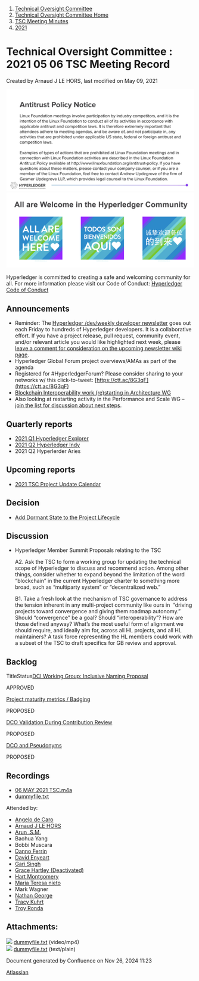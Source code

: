 1. [Technical Oversight Committee](index.html)
2. [Technical Oversight Committee Home](Technical-Oversight-Committee-Home_21430274.html)
3. [TSC Meeting Minutes](TSC-Meeting-Minutes_21448544.html)
4. [2021](2021_21452508.html)

# Technical Oversight Committee : 2021 05 06 TSC Meeting Record

Created by Arnaud J LE HORS, last modified on May 09, 2021

![](attachments/21431877/21448548.png?height=250) ![](attachments/21431877/21448549.png?height=250)

Hyperledger is committed to creating a safe and welcoming community for all. For more information please visit our Code of Conduct: [Hyperledger Code of Conduct](https://lf-hyperledger.atlassian.net/wiki/spaces/HYP/pages/19595281/Hyperledger+Code+of+Conduct)

## Announcements

- Reminder: The [Hyperledger /dev/weekly developer newsletter](https://lf-hyperledger.atlassian.net/wiki/pages/viewpage.action?pageId=17170445) goes out each Friday to hundreds of Hyperledger developers. It is a collaborative effort. If you have a project release, pull request, community event, and/or relevant article you would like highlighted next week, please [leave a comment for consideration on the upcoming newsletter wiki page](https://lf-hyperledger.atlassian.net/wiki/display/DR/2021).
- Hyperledger Global Forum project overviews/AMAs as part of the agenda
- Registered for #HyperledgerForum? Please consider sharing to your networks w/ this click-to-tweet: [https://ctt.ac/8G3qF](https://ctt.ac/8G3qF)
- [Blockchain Interoperability work (re)starting in Architecture WG](https://lists.hyperledger.org/g/architecture-wg/message/273?p=%2C%2C%2C20%2C0%2C0%2C0%3A%3Acreated%2C0%2C%2C1%2C2%2C0%2C273)
- Also looking at restarting activity in the Performance and Scale WG – [join the list for discussion about next steps](https://lists.hyperledger.org/g/perf-and-scale-wg).

## Quarterly reports

- [2021 Q1 Hyperledger Explorer](2021-Q1-Hyperledger-Explorer_21441699.html)
- [2021 Q2 Hyperledger Indy](2021-Q2-Hyperledger-Indy_21441743.html)
- 2021 Q2 Hyperlerder Aries

## Upcoming reports

- [2021 TSC Project Update Calendar](https://lf-hyperledger.atlassian.net/wiki/display/TSC/2021+TSC+Project+Update+Calendar)

## Decision

- [Add Dormant State to the Project Lifecycle](https://lf-hyperledger.atlassian.net/wiki/display/TSC/Add+Dormant+State+to+the+Project+Lifecycle)

## Discussion

- Hyperledger Member Summit Proposals relating to the TSC
  
  A2. Ask the TSC to form a working group for updating the technical scope of Hyperledger to discuss and recommend action. Among other things, consider whether to expand beyond the limitation of the word “blockchain” in the current Hyperledger charter to something more broad, such as “multiparty system” or “decentralized web.”
  
  B1. Take a fresh look at the mechanism of TSC governance to address the tension inherent in any multi-project community like ours in  “driving projects toward convergence and giving them roadmap autonomy.” Should “convergence” be a goal? Should “interoperability”? How are those defined anyway? What’s the most useful form of alignment we should require, and ideally aim for, across all HL projects, and all HL maintainers? A task force representing the HL members could work with a subset of the TSC to draft specifics for GB review and approval.

## Backlog

TitleStatus[DCI Working Group: Inclusive Naming Proposal](/wiki/spaces/TSC/pages/21441150/DCI+Working+Group+Inclusive+Naming+Proposal)

APPROVED 

[Project maturity metrics / Badging](/wiki/spaces/TSC/pages/21440607/Project+maturity+metrics+Badging)

PROPOSED 

[DCO Validation During Contribution Review](/wiki/spaces/TSC/pages/21441467/DCO+Validation+During+Contribution+Review)

PROPOSED 

[DCO and Pseudonyms](/wiki/spaces/TSC/pages/21430435/DCO+and+Pseudonyms)

PROPOSED 

## Recordings

- [06 MAY 2021 TSC.m4a](#)
- [dummyfile.txt](#)

Attended by:

- [Angelo de Caro](https://lf-hyperledger.atlassian.net/wiki/people/70121:d6b0f0e4-825f-4f16-88e1-4d14e95f2f10?ref=confluence)
- [Arnaud J LE HORS](https://lf-hyperledger.atlassian.net/wiki/people/70121:0e75e3b8-500a-4067-9f7e-ed46e91bcb9d?ref=confluence)
- [Arun .S.M.](https://lf-hyperledger.atlassian.net/wiki/people/621a0e5097d313006ba7386a?ref=confluence)
- Baohua Yang
- Bobbi Muscara
- [Danno Ferrin](https://lf-hyperledger.atlassian.net/wiki/people/5b7f2d80c4e4892a5b789551?ref=confluence)
- [David Enyeart](https://lf-hyperledger.atlassian.net/wiki/people/712020:30d7e775-8a5d-4896-8950-8da2af027639?ref=confluence)
- [Gari Singh](https://lf-hyperledger.atlassian.net/wiki/people/557058:51429e31-90f4-4684-b7cd-9a4fe15ff188?ref=confluence)
- [Grace Hartley (Deactivated)](https://lf-hyperledger.atlassian.net/wiki/people/5c3e0cd1ff324728a1db2448?ref=confluence)
- [Hart Montgomery](https://lf-hyperledger.atlassian.net/wiki/people/712020:86f447c0-86dc-43b3-ac03-6a31923bbb84?ref=confluence)
- [María Teresa nieto](https://lf-hyperledger.atlassian.net/wiki/people/5d36fa46af1d920bc99755b6?ref=confluence)
- Mark Wagner
- [Nathan George](https://lf-hyperledger.atlassian.net/wiki/people/712020:3e7556ab-cdb8-47f5-8b68-12a3378021fd?ref=confluence)
- [Tracy Kuhrt](https://lf-hyperledger.atlassian.net/wiki/people/712020:62746046-52ae-43bb-827b-6dfdde9f07d7?ref=confluence)
- [Troy Ronda](https://lf-hyperledger.atlassian.net/wiki/people/557058:c854f35a-2b58-4be3-9003-ca2a67495580?ref=confluence)

## Attachments:

![](images/icons/bullet_blue.gif) [dummyfile.txt](attachments/21441765/21457673.txt) (video/mp4)  
![](images/icons/bullet_blue.gif) [dummyfile.txt](attachments/21441765/21453586.txt) (text/plain)

Document generated by Confluence on Nov 26, 2024 11:23

[Atlassian](http://www.atlassian.com/)
